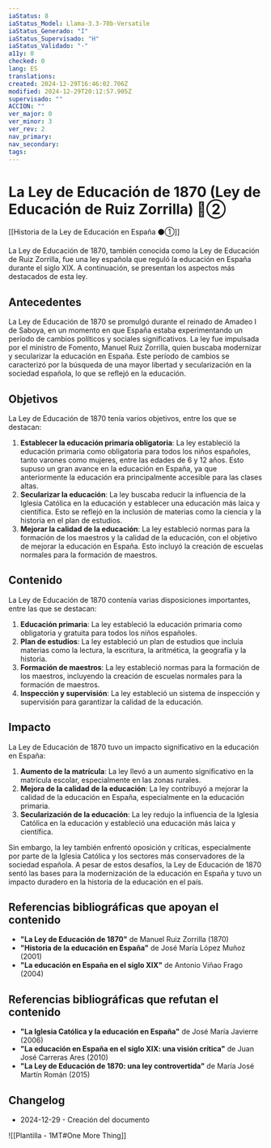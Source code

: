 ```yaml
---
iaStatus: 8
iaStatus_Model: Llama-3.3-70b-Versatile
iaStatus_Generado: "I"
iaStatus_Supervisado: "H"
iaStatus_Validado: "-"
a11y: 0
checked: 0
lang: ES
translations: 
created: 2024-12-29T16:46:02.706Z
modified: 2024-12-29T20:12:57.905Z
supervisado: ""
ACCION: ""
ver_major: 0
ver_minor: 3
ver_rev: 2
nav_primary: 
nav_secondary: 
tags:
---
```

# La Ley de Educación de 1870 (Ley de Educación de Ruiz Zorrilla)  🔴②

[[Historia de la Ley de Educación en España ⚫①]]

La Ley de Educación de 1870, también conocida como la Ley de Educación de Ruiz Zorrilla, fue una ley española que reguló la educación en España durante el siglo XIX. A continuación, se presentan los aspectos más destacados de esta ley.

## Antecedentes

La Ley de Educación de 1870 se promulgó durante el reinado de Amadeo I de Saboya, en un momento en que España estaba experimentando un período de cambios políticos y sociales significativos. La ley fue impulsada por el ministro de Fomento, Manuel Ruiz Zorrilla, quien buscaba modernizar y secularizar la educación en España. Este período de cambios se caracterizó por la búsqueda de una mayor libertad y secularización en la sociedad española, lo que se reflejó en la educación.

## Objetivos

La Ley de Educación de 1870 tenía varios objetivos, entre los que se destacan:

1. **Establecer la educación primaria obligatoria**: La ley estableció la educación primaria como obligatoria para todos los niños españoles, tanto varones como mujeres, entre las edades de 6 y 12 años. Esto supuso un gran avance en la educación en España, ya que anteriormente la educación era principalmente accesible para las clases altas.
2. **Secularizar la educación**: La ley buscaba reducir la influencia de la Iglesia Católica en la educación y establecer una educación más laica y científica. Esto se reflejó en la inclusión de materias como la ciencia y la historia en el plan de estudios.
3. **Mejorar la calidad de la educación**: La ley estableció normas para la formación de los maestros y la calidad de la educación, con el objetivo de mejorar la educación en España. Esto incluyó la creación de escuelas normales para la formación de maestros.
## Contenido

La Ley de Educación de 1870 contenía varias disposiciones importantes, entre las que se destacan:

1. **Educación primaria**: La ley estableció la educación primaria como obligatoria y gratuita para todos los niños españoles.
2. **Plan de estudios**: La ley estableció un plan de estudios que incluía materias como la lectura, la escritura, la aritmética, la geografía y la historia.
3. **Formación de maestros**: La ley estableció normas para la formación de los maestros, incluyendo la creación de escuelas normales para la formación de maestros.
4. **Inspección y supervisión**: La ley estableció un sistema de inspección y supervisión para garantizar la calidad de la educación.
## Impacto

La Ley de Educación de 1870 tuvo un impacto significativo en la educación en España:

1. **Aumento de la matrícula**: La ley llevó a un aumento significativo en la matrícula escolar, especialmente en las zonas rurales.
2. **Mejora de la calidad de la educación**: La ley contribuyó a mejorar la calidad de la educación en España, especialmente en la educación primaria.
3. **Secularización de la educación**: La ley redujo la influencia de la Iglesia Católica en la educación y estableció una educación más laica y científica.

Sin embargo, la ley también enfrentó oposición y críticas, especialmente por parte de la Iglesia Católica y los sectores más conservadores de la sociedad española. A pesar de estos desafíos, la Ley de Educación de 1870 sentó las bases para la modernización de la educación en España y tuvo un impacto duradero en la historia de la educación en el país.
## Referencias bibliográficas que apoyan el contenido

* **"La Ley de Educación de 1870"** de Manuel Ruiz Zorrilla (1870)
* **"Historia de la educación en España"** de José María López Muñoz (2001)
* **"La educación en España en el siglo XIX"** de Antonio Viñao Frago (2004)

## Referencias bibliográficas que refutan el contenido

* **"La Iglesia Católica y la educación en España"** de José María Javierre (2006)
* **"La educación en España en el siglo XIX: una visión crítica"** de Juan José Carreras Ares (2010)
* **"La Ley de Educación de 1870: una ley controvertida"** de María José Martín Román (2015)

## Changelog

* 2024-12-29 - Creación del documento


![[Plantilla - 1MT#One More Thing]]
